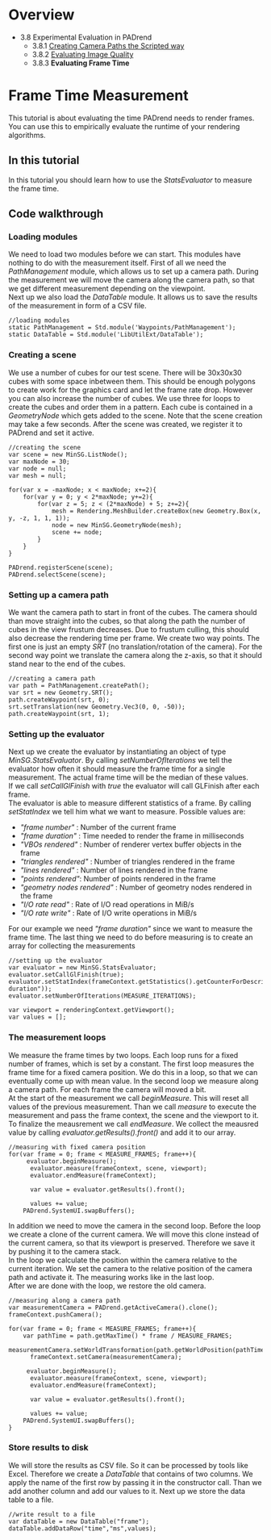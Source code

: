<!------------------------------------------------------------------------------------------------
This work is licensed under the Creative Commons Attribution-ShareAlike 4.0 International License.
 To view a copy of this license, visit http://creativecommons.org/licenses/by-sa/4.0/.
 Author: Florian Pieper (fpieper@mail.uni-paderborn.de)
 PADrend Version 1.0.0
------------------------------------------------------------------------------------------------->
<!---BEGINN_INDEXSECTION--->
<!---Automaticly generated section. Do not edit!!!--->
# Overview
* 3.8 Experimental Evaluation in PADrend
    * 3.8.1 [Creating Camera Paths the Scripted way](../../../3_Development_Guide/8_Experimental_Evaluation_in_PADrend/1_Creating_Camera_Paths_the_Scripted_way/Creating_Camera_Paths_the_Scripted_way.md)
    * 3.8.2 [Evaluating Image Quality](../../../3_Development_Guide/8_Experimental_Evaluation_in_PADrend/2_Evaluating_Image_Quality/Evaluating_Image_Quality.md)
    * 3.8.3 **Evaluating Frame Time**
<!---END_INDEXSECTION--->

# Frame Time Measurement
This tutorial is about evaluating the time PADrend needs to render frames.
You can use this to empirically evaluate the runtime of your rendering algorithms.

## In this tutorial
In this tutorial you should learn how to use the _StatsEvaluator_ to measure the frame time.

## Code walkthrough

### Loading modules
We need to load two modules before we can start.
This modules have nothing to do with the measurement itself.
First of all we need the _PathManagement_ module, which allows us to set up a camera path.
During the measurement we will move the camera along the camera path, so that we get different measurement depending on the viewpoint.  
Next up we also load the _DataTable_ module.
It allows us to save the results of the measurement in form of a CSV file.

<!---INCLUDE src=MeasureFrameTime.escript, start=14, end=16--->
<!---BEGINN_CODESECTION--->
<!---Automaticly generated section. Do not edit!!!--->
    //loading modules
    static PathManagement = Std.module('Waypoints/PathManagement');
    static DataTable = Std.module('LibUtilExt/DataTable');
<!---END_CODESECTION--->

### Creating a scene
We use a number of cubes for our test scene.
There will be 30x30x30 cubes with some space inbetween them.
This should be enough polygons to create work for the graphics card and let the frame rate drop.
However you can also increase the number of cubes.
We use three for loops to create the cubes and order them in a pattern.
Each cube is contained in a _GeometryNode_ which gets added to the scene.
Note that the scene creation may take a few seconds.
After the scene was created, we register it to PADrend and set it active.

<!---INCLUDE src=MeasureFrameTime.escript, start=22, end=39--->
<!---BEGINN_CODESECTION--->
<!---Automaticly generated section. Do not edit!!!--->
    //creating the scene
    var scene = new MinSG.ListNode();
    var maxNode = 30;
    var node = null;
    var mesh = null;
    
    for(var x = -maxNode; x < maxNode; x+=2){
        for(var y = 0; y < 2*maxNode; y+=2){
            for(var z = 5; z < (2*maxNode) + 5; z+=2){
                mesh = Rendering.MeshBuilder.createBox(new Geometry.Box(x, y, -z, 1, 1, 1));
                node = new MinSG.GeometryNode(mesh);
                scene += node;
            }
        }
    }
    
    PADrend.registerScene(scene);
    PADrend.selectScene(scene);
<!---END_CODESECTION--->

### Setting up a camera path
We want the camera path to start in front of the cubes.
The camera should than move straight into the cubes, so that along the path the number of cubes in the view frustum decreases.
Due to frustum culling, this should also decrease the rendering time per frame.
We create two way points.
The first one is just an empty _SRT_ (no translation/rotation of the camera).
For the second way point we translate the camera along the z-axis, so that it should stand near to the end of the cubes.

<!---INCLUDE src=MeasureFrameTime.escript, start=41, end=46--->
<!---BEGINN_CODESECTION--->
<!---Automaticly generated section. Do not edit!!!--->
    //creating a camera path
    var path = PathManagement.createPath();
    var srt = new Geometry.SRT();
    path.createWaypoint(srt, 0);
    srt.setTranslation(new Geometry.Vec3(0, 0, -50)); 
    path.createWaypoint(srt, 1);
<!---END_CODESECTION--->

### Setting up the evaluator
Next up we create the evaluator by instantiating an object of type _MinSG.StatsEvaluator_.
By calling _setNumberOfIterations_ we tell the evaluator how often it should measure the frame time for a single measurement.
The actual frame time will be the median of these values.  
If we call _setCallGlFinish_ with _true_ the evaluator will call GLFinish after each frame.  
The evaluator is able to measure different statistics of a frame.
By calling _setStatIndex_ we tell him what we want to measure.
Possible values are:

* _"frame number"_ : Number of the current frame
* _"frame duration"_ : Time needed to render the frame in milliseconds
* _"VBOs rendered"_ : Number of renderer vertex buffer objects in the frame
* _"triangles rendered"_ : Number of triangles rendered in the frame
* _"lines rendered"_ : Number of lines rendered in the frame
* _"points rendered"_: Number of points rendered in the frame
* _"geometry nodes rendered"_ : Number of geometry nodes rendered in the frame
* _"I/O rate read"_ : Rate of I/O read operations in MiB/s
* _"I/O rate write"_ : Rate of I/O write operations in MiB/s

For our example we need _"frame duration"_ since we want to measure the frame time.
The last thing we need to do before measuring is to create an array for collecting the  measurements

<!---INCLUDE src=MeasureFrameTime.escript, start=48, end=55--->
<!---BEGINN_CODESECTION--->
<!---Automaticly generated section. Do not edit!!!--->
    //setting up the evaluator
    var evaluator = new MinSG.StatsEvaluator;
    evaluator.setCallGlFinish(true);
    evaluator.setStatIndex(frameContext.getStatistics().getCounterForDescription("frame duration"));
    evaluator.setNumberOfIterations(MEASURE_ITERATIONS);
    
    var viewport = renderingContext.getViewport();
    var values = [];
<!---END_CODESECTION--->

### The measurement loops
We measure the frame times by two loops.
Each loop runs for a fixed number of frames, which is set by a constant.
The first loop measures the frame time for a fixed camera position.
We do this in a loop, so that we can eventually come up with mean value.
In the second loop we measure along a camera path.
For each frame the camera will moved a bit.  
At the start of the measurement we call _beginMeasure_.
This will reset all values of the previous measurement.
Than we call _measure_ to execute the measurement and pass the frame context, the scene and the viewport to it.
To finalize the meausrement we call _endMeasure_.
We collect the meausred value by calling _evaluator.getResults().front()_ and add it to our array.

<!---INCLUDE src=MeasureFrameTime.escript, start=56, end=66--->
<!---BEGINN_CODESECTION--->
<!---Automaticly generated section. Do not edit!!!--->
    
    //measuring with fixed camera position
    for(var frame = 0; frame < MEASURE_FRAMES; frame++){
         evaluator.beginMeasure();
          evaluator.measure(frameContext, scene, viewport);
          evaluator.endMeasure(frameContext);
      
          var value = evaluator.getResults().front();
          
          values += value;   
        PADrend.SystemUI.swapBuffers();
<!---END_CODESECTION--->

In addition we need to move the camera in the second loop.
Before the loop we create a clone of the current camera.
We will move this clone instead of the current camera, so that its viewport is preserved.
Therefore we save it by pushing it to the camera stack.  
In the loop we calculate the position within the camera relative to the current iteration.
We set the camera to the relative position of the camera path and activate it.
The measuring works like in the last loop.  
After we are done with the loop, we restore the old camera.

<!---INCLUDE src=MeasureFrameTime.escript, start=68, end=87--->
<!---BEGINN_CODESECTION--->
<!---Automaticly generated section. Do not edit!!!--->
    
    //measuring along a camera path
    var measurementCamera = PADrend.getActiveCamera().clone();
    frameContext.pushCamera();
    
    for(var frame = 0; frame < MEASURE_FRAMES; frame++){
        var pathTime = path.getMaxTime() * frame / MEASURE_FRAMES;
          measurementCamera.setWorldTransformation(path.getWorldPosition(pathTime));
          frameContext.setCamera(measurementCamera);
      
         evaluator.beginMeasure();
          evaluator.measure(frameContext, scene, viewport);
          evaluator.endMeasure(frameContext);
      
          var value = evaluator.getResults().front();
          
          values += value;   
        PADrend.SystemUI.swapBuffers();
    }
    
<!---END_CODESECTION--->

### Store results to disk
We will store the results as CSV file.
So it can be processed by tools like Excel.
Therefore we create a _DataTable_ that contains of two columns.
We apply the name of the first row by passing it in the constructor call.
Than we add another column and add our values to it.
Next up we store the data table to a file.

<!---INCLUDE src=MeasureFrameTime.escript, start=89, end=92--->
<!---BEGINN_CODESECTION--->
<!---Automaticly generated section. Do not edit!!!--->
    
    //write result to a file
    var dataTable = new DataTable("frame");
    dataTable.addDataRow("time","ms",values);
<!---END_CODESECTION--->
